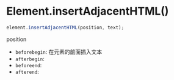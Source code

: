 # Element.insertAdjacentHTML()

```javascript
element.insertAdjacentHTML(position, text);
```

position

- `beforebegin`: 在元素的前面插入文本
- `afterbegin`:
- `beforeend`:
- `afterend`:

